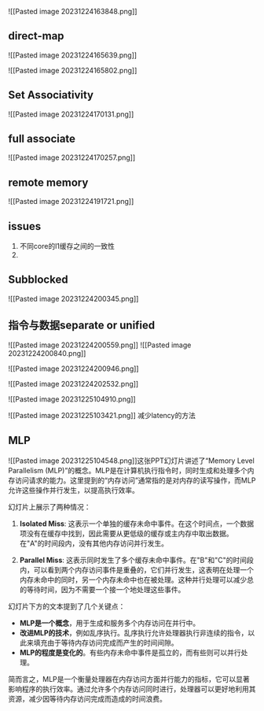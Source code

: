 ![[Pasted image 20231224163848.png]]

## direct-map
![[Pasted image 20231224165639.png]]

![[Pasted image 20231224165802.png]]

## Set Associativity
![[Pasted image 20231224170131.png]]

## full associate
![[Pasted image 20231224170257.png]]

## remote memory
![[Pasted image 20231224191721.png]]

## issues
1. 不同core的l1缓存之间的一致性
2. 
## Subblocked
![[Pasted image 20231224200345.png]]
## 指令与数据separate or unified
![[Pasted image 20231224200559.png]]
![[Pasted image 20231224200840.png]]

![[Pasted image 20231224200946.png]]


![[Pasted image 20231224202532.png]]

![[Pasted image 20231225104910.png]]

![[Pasted image 20231225103421.png]]
减少latency的方法
## MLP
![[Pasted image 20231225104548.png]]这张PPT幻灯片讲述了“Memory Level Parallelism (MLP)”的概念。MLP是在计算机执行指令时，同时生成和处理多个内存访问请求的能力。这里提到的“内存访问”通常指的是对内存的读写操作，而MLP允许这些操作并行发生，以提高执行效率。

幻灯片上展示了两种情况：

1. **Isolated Miss**: 这表示一个单独的缓存未命中事件。在这个时间点，一个数据项没有在缓存中找到，因此需要从更低级的缓存或主内存中取出数据。在"A"的时间段内，没有其他内存访问并行发生。

2. **Parallel Miss**: 这表示同时发生了多个缓存未命中事件。在"B"和"C"的时间段内，可以看到两个内存访问事件是重叠的，它们并行发生，这表明在处理一个内存未命中的同时，另一个内存未命中也在被处理。这种并行处理可以减少总的等待时间，因为不需要一个接一个地处理这些事件。

幻灯片下方的文本提到了几个关键点：

- **MLP是一个概念**，用于生成和服务多个内存访问在并行中。
- **改进MLP的技术**，例如乱序执行。乱序执行允许处理器执行非连续的指令，以此来填充由于等待内存访问完成而产生的时间间隙。
- **MLP的程度是变化的**。有些内存未命中事件是孤立的，而有些则可以并行处理。

简而言之，MLP是一个衡量处理器在内存访问方面并行能力的指标，它可以显著影响程序的执行效率。通过允许多个内存访问同时进行，处理器可以更好地利用其资源，减少因等待内存访问完成而造成的时间浪费。